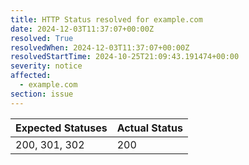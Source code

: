 ```yaml
---
title: HTTP Status resolved for example.com
date: 2024-12-03T11:37:07+00:00Z
resolved: True
resolvedWhen: 2024-12-03T11:37:07+00:00Z
resolvedStartTime: 2024-10-25T21:09:43.191474+00:00
severity: notice
affected:
  - example.com
section: issue
---
```


| Expected Statuses | Actual Status  |
|-------------------|----------------|
| 200, 301, 302 | 200 |
